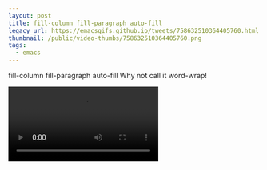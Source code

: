 ```yaml
---
layout: post
title: fill-column fill-paragraph auto-fill
legacy_url: https://emacsgifs.github.io/tweets/758632510364405760.html
thumbnail: /public/video-thumbs/758632510364405760.png
tags:
  - emacs
---
```


fill-column fill-paragraph auto-fill  Why not call it word-wrap!

<video controls autoplay loop>
  <source src="/public/videos/758632510364405760.mp4" type="video/mp4">
    Sorry your browser does not support the video tag, maybe time to upgrade?
</video>
